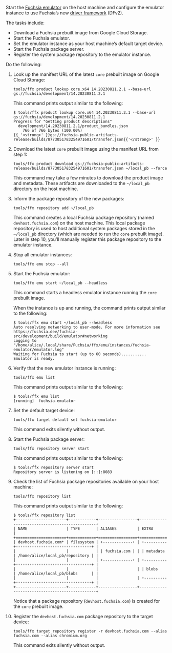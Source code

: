 Start the [Fuchsia emulator][femu] on the host machine and configure the
emulator instance to use Fuchsia’s new [driver framework][driver-framework]
(DFv2).

The tasks include:

*   Download a Fuchsia prebuilt image from Google Cloud Storage.
*   Start the Fuchsia emulator.
*   Set the emulator instance as your host machine’s default target device.
*   Start the Fuchsia package server.
*   Register the system package repository to the emulator instance.

Do the following:

1. Look up the manifest URL of the latest `core` prebuilt image on Google Cloud
   Storage:

   ```posix-terminal
   tools/ffx product lookup core.x64 14.20230811.2.1 --base-url gs://fuchsia/development/14.20230811.2.1
   ```

   This command prints output similar to the following:

   ```none {:.devsite-disable-click-to-copy}
   $ tools/ffx product lookup core.x64 14.20230811.2.1 --base-url gs://fuchsia/development/14.20230811.2.1
   Progress for "Getting product descriptions"
     development/14.20230811.2.1/product_bundles.json
       766 of 766 bytes (100.00%)
   {{ '<strong>' }}gs://fuchsia-public-artifacts-release/builds/8773051783254971601/transfer.json{{'</strong>' }}
   ```

1. Download the latest `core` prebuilt image using the manifest URL from step 1:

   ```posix-terminal
   tools/ffx product download gs://fuchsia-public-artifacts-release/builds/8773051783254971601/transfer.json ~/local_pb --force
   ```

   This command may take a few minutes to download the product image and metadata. These
   artifacts are downloaded to the `~/local_pb` directory on the host machine.

1. Inform the package repository of the new packages:

   ```posix-terminal
   tools/ffx repository add ~/local_pb
   ```

   This command creates a local Fuchsia package repository (named `devhost.fuchsia.com`)
   on the host machine. This local package repository is used to host additional system
   packages stored  in the `~/local_pb` directory (which are needed to run the `core`
   prebuilt image). Later in step 10, you’ll manually register this package repository
   to the emulator instance.

1. Stop all emulator instances:

   ```posix-terminal
   tools/ffx emu stop --all
   ```

1. Start the Fuchsia emulator:

   ```posix-terminal
   tools/ffx emu start ~/local_pb --headless
   ```

   This command starts a headless emulator instance running the `core` prebuilt image.

   When the instance is up and running, the command prints output similar to
   the following:

   ```none {:.devsite-disable-click-to-copy}
   $ tools/ffx emu start ~/local_pb --headless
   Auto resolving networking to user-mode. For more information see https://fuchsia.dev/fuchsia-src/development/build/emulator#networking
   Logging to "/home/alice/.local/share/Fuchsia/ffx/emu/instances/fuchsia-emulator/emulator.log"
   Waiting for Fuchsia to start (up to 60 seconds)...........
   Emulator is ready.
   ```

1. Verify that the new emulator instance is running:

   ```posix-terminal
   tools/ffx emu list
   ```

   This command prints output similar to the following:

   ```none {:.devsite-disable-click-to-copy}
   $ tools/ffx emu list
   [running]  fuchsia-emulator
   ```

1. Set the default target device:

   ```posix-terminal
   tools/ffx target default set fuchsia-emulator
   ```

   This command exits silently without output.

1. Start the Fuchsia package server:

   ```posix-terminal
   tools/ffx repository server start
   ```

   This command prints output similar to the following:

   ```none {:.devsite-disable-click-to-copy}
   $ tools/ffx repository server start
   Repository server is listening on [::]:8083
   ```

1. Check the list of Fuchsia package repositories available on
   your host machine:

   ```posix-terminal
   tools/ffx repository list
   ```

   This command prints output similar to the following:

   ```none {:.devsite-disable-click-to-copy}
   $ tools/ffx repository list
   +----------------------+------------+-----------------+------------------------------------------------+
   | NAME                 | TYPE       | ALIASES         | EXTRA                                          |
   +======================+============+=================+================================================+
   | devhost.fuchsia.com* | filesystem | +-------------+ | +----------+---------------------------------+ |
   |                      |            | | fuchsia.com | | | metadata | /home/alice/local_pb/repository | |
   |                      |            | +-------------+ | +----------+---------------------------------+ |
   |                      |            |                 | | blobs    | /home/alice/local_pb/blobs      | |
   |                      |            |                 | +----------+---------------------------------+ |
   +----------------------+------------+-----------------+------------------------------------------------+
   ```

   Notice that a package repository (`devhost.fuchsia.com`) is created for the
   `core` prebuilt image.

1. Register the `devhost.fuchsia.com` package repository to the target device:

   ```posix-terminal
   tools/ffx target repository register -r devhost.fuchsia.com --alias fuchsia.com --alias chromium.org
   ```

   This command exits silently without output.

<!-- Reference links -->

[driver-framework]: /docs/concepts/drivers/driver_framework.md
[femu]: /docs/development/sdk/ffx/start-the-fuchsia-emulator.md

